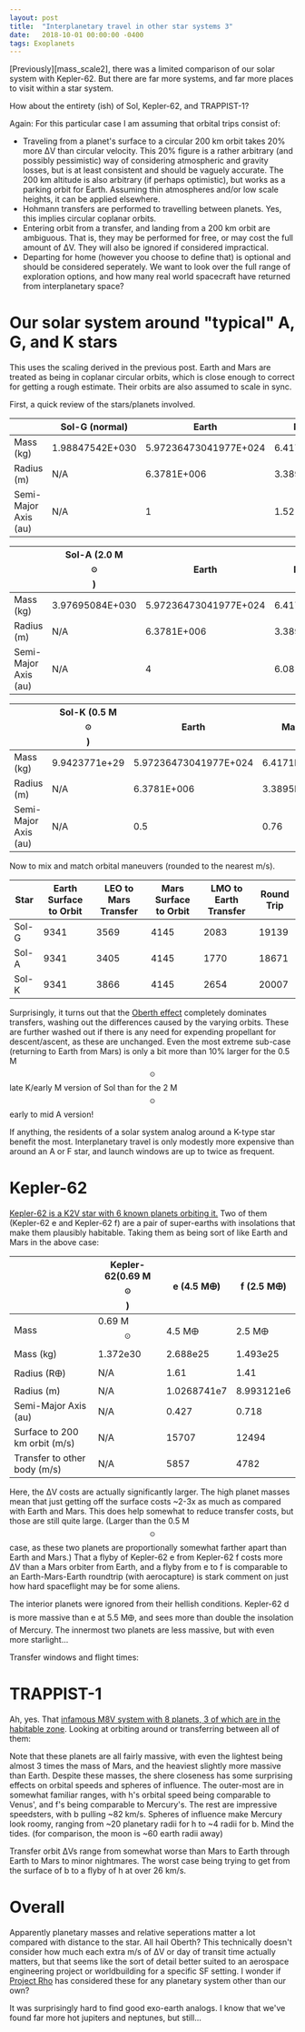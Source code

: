 ```yaml
---
layout: post
title:  "Interplanetary travel in other star systems 3"
date:   2018-10-01 00:00:00 -0400
tags: Exoplanets
---
```

<script type="text/javascript" async
  src="https://cdnjs.cloudflare.com/ajax/libs/mathjax/2.7.4/MathJax.js?config=TeX-MML-AM_CHTML">
</script>

[Previously][mass_scale2], there was a limited comparison of our solar system with Kepler-62. But there are far more systems, and far more places to visit within a star system.

How about the entirety (ish) of Sol, Kepler-62, and TRAPPIST-1?

Again: 
For this particular case I am assuming that orbital trips consist of:
* Traveling from a planet's surface to a circular 200 km orbit takes 20% more ΔV than circular velocity. This 20% figure is a rather arbitrary (and possibly pessimistic) way of considering atmospheric and gravity losses, but is at least consistent and should be vaguely accurate. The 200 km altitude is also arbitrary (if perhaps optimistic), but works as a parking orbit for Earth. Assuming thin atmospheres and/or low scale heights, it can be applied elsewhere.
* Hohmann transfers are performed to travelling between planets. Yes, this implies circular coplanar orbits.
* Entering orbit from a transfer, and landing from a 200 km orbit are ambiguous. That is, they may be performed for free, or may cost the full amount of ΔV. They will also be ignored if considered impractical.
* Departing for home (however you choose to define that) is optional and should be considered seperately. We want to look over the full range of exploration options, and how many real world spacecraft have returned from interplanetary space?

# Our solar system around "typical" A, G, and K stars #
This uses the scaling derived in the previous post. Earth and Mars are treated as being in coplanar circular orbits, which is close enough to correct for getting a rough estimate. Their orbits are also assumed to scale in sync.

First, a quick review of the stars/planets involved.

|                     |Sol-G (normal) |Earth                |Mars       |
|---------------------|---------------|---------------------|-----------|
|Mass (kg)            |1.98847542E+030|5.97236473041977E+024|6.4171E+023|
|Radius (m)           |N/A            |6.3781E+006          |3.3895E+006|
|Semi-Major Axis (au) |N/A            |1                    |1.52       |

|            |Sol-A (2.0 M$$_\odot$$) |Earth                |Mars       |
|---------------------|---------------|---------------------|-----------|
|Mass (kg)            |3.97695084E+030|5.97236473041977E+024|6.4171E+023|
|Radius (m)           |N/A            |6.3781E+006          |3.3895E+006|
|Semi-Major Axis (au) |N/A            |4                    |6.08       |

|          |Sol-K (0.5 M$$_\odot$$) |Earth                |Mars       |
|---------------------|-------------|---------------------|-----------|
|Mass (kg)            |9.9423771e+29|5.97236473041977E+024|6.4171E+023|
|Radius (m)           |N/A          |6.3781E+006          |3.3895E+006|
|Semi-Major Axis (au) |N/A          |0.5                  |0.76       |


Now to mix and match orbital maneuvers (rounded to the nearest m/s).

|Star|Earth Surface to Orbit|LEO to Mars Transfer|Mars Surface to Orbit|LMO to Earth Transfer|Round Trip
|----|-------|------|------|------|-------|
Sol-G | 9341 | 3569 | 4145 | 2083 | 19139 |
Sol-A | 9341 | 3405 | 4145 | 1770 | 18671 |
Sol-K | 9341 | 3866 | 4145 | 2654 | 20007 |

Surprisingly, it turns out that the [Oberth effect][Oberth wiki] completely dominates transfers, washing out the differences caused by the varying orbits. These are further washed out if there is any need for expending propellant for descent/ascent, as these are unchanged. Even the most extreme sub-case (returning to Earth from Mars) is only a bit more than 10% larger for the 0.5 M$$_{\odot}$$ late K/early M version of Sol than for the 2 M$$_{\odot}$$ early to mid A version!

If anything, the residents of a solar system analog around a K-type star benefit the most. Interplanetary travel is only modestly more expensive than around an A or F star, and launch windows are up to twice as frequent.

# Kepler-62
[Kepler-62 is a K2V star with 6 known planets orbiting it.][Kepler-62 wiki] Two of them (Kepler-62 e and Kepler-62 f) are a pair of super-earths with insolations that make them plausibly habitable. Taking them as being sort of like Earth and Mars in the above case:

|                 |Kepler-62(0.69 M$$_\odot$$) |e (4.5 M🜨) |f (2.5 M🜨) | 
|---------------------|--------------|---------------------|-----------|
|Mass             | 0.69 M$$_\odot$$ | 4.5 M🜨              | 2.5 M🜨    |
|Mass (kg)            | 1.372e30     | 2.688e25            | 1.493e25  |
|Radius (R🜨)          | N/A          | 1.61                | 1.41      |
|Radius (m)           | N/A          | 1.0268741e7         | 8.993121e6|
|Semi-Major Axis (au) | N/A          | 0.427               | 0.718     |
|Surface to 200 km orbit (m/s)| N/A        | 15707         | 12494     |
|Transfer to other body (m/s)| N/A         | 5857          | 4782      |

Here, the ΔV costs are actually significantly larger. The high planet masses mean that just getting off the surface costs ~2-3x as much as compared with Earth and Mars. This does help somewhat to reduce transfer costs, but those are still quite large. (Larger than the 0.5 M$$_{\odot}$$ case, as these two planets are proportionally somewhat farther apart than Earth and Mars.)
That a flyby of Kepler-62 e from Kepler-62 f costs more ΔV than a Mars orbiter from Earth, and a flyby from e to f is comparable to an Earth-Mars-Earth roundtrip (with aerocapture) is stark comment on just how hard spaceflight may be for some aliens.

The interior planets were ignored from their hellish conditions. Kepler-62 d is more massive than e at 5.5 M🜨, and sees more than double the insolation of Mercury. The innermost two planets are less massive, but with even more starlight...

Transfer windows and flight times:

# TRAPPIST-1
Ah, yes. That [infamous M8V system with 8 planets, 3 of which are in the habitable zone][trappist-1]. Looking at orbiting around or transferring between all of them:

Note that these planets are all fairly massive, with even the lightest being almost 3 times the mass of Mars, and the heaviest slightly more massive than Earth. Despite these masses, the shere closeness has some surprising effects on orbital speeds and spheres of influence. The outer-most are in somewhat familiar ranges, with h's orbital speed being comparable to Venus', and f's being comparable to Mercury's. The rest are impressive speedsters, with b pulling ~82 km/s.
Spheres of influence make Mercury look roomy, ranging from ~20 planetary radii for h to ~4 radii for b. Mind the tides. (for comparison, the moon is ~60 earth radii away)

Transfer orbit ΔVs range from somewhat worse than Mars to Earth through Earth to Mars to minor nightmares. The worst case being trying to get from the surface of b to a flyby of h at over 26 km/s.

# Overall
Apparently planetary masses and relative seperations matter a lot compared with distance to the star. All hail Oberth? This technically doesn't consider how much each extra m/s of ΔV or day of transit time actually matters, but that seems like the sort of detail better suited to an aerospace engineering project or worldbuilding for a specific SF setting. I wonder if [Project Rho][nyrath] has considered these for any planetary system other than our own?

It was surprisingly hard to find good exo-earth analogs. I know that we've found far more hot jupiters and neptunes, but still...

[Patched conics wiki]: https://en.wikipedia.org/wiki/Patched_conic_approximation
[braeunig]: http://www.braeunig.us/space/orbmech.htm
[Hohmann wiki]: https://en.wikipedia.org/wiki/Hohmann_transfer_orbit
[bi-elliptic wiki]: https://en.wikipedia.org/wiki/Bi-elliptic_transfer
[Oberth wiki]: https://en.wikipedia.org/wiki/Oberth_effect
[SOI wiki]: https://en.wikipedia.org/wiki/Sphere_of_influence_(astrodynamics)
[Amazon]: https://www.amazon.com/Fundamentals-Astrodynamics-Dover-Aeronautical-Engineering/dp/0486600610/
[KSP]: http://www.kerbalspaceprogram.com
[nyrath]: https://www.project-rho.com
[kepler-62 wiki]: https://en.wikipedia.org/wiki/Kepler-62
[trappist-1]: http://trappist.one
